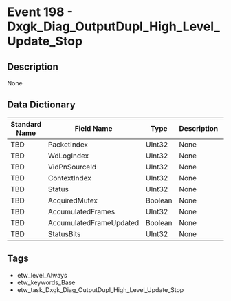 # Event 198 - Dxgk_Diag_OutputDupl_High_Level_Update_Stop

## Description
None

## Data Dictionary
|Standard Name|Field Name|Type|Description|Sample Value|
|---|---|---|---|---|
|TBD|PacketIndex|UInt32|None|`None`|
|TBD|WdLogIndex|UInt32|None|`None`|
|TBD|VidPnSourceId|UInt32|None|`None`|
|TBD|ContextIndex|UInt32|None|`None`|
|TBD|Status|UInt32|None|`None`|
|TBD|AcquiredMutex|Boolean|None|`None`|
|TBD|AccumulatedFrames|UInt32|None|`None`|
|TBD|AccumulatedFrameUpdated|Boolean|None|`None`|
|TBD|StatusBits|UInt32|None|`None`|

## Tags
* etw_level_Always
* etw_keywords_Base
* etw_task_Dxgk_Diag_OutputDupl_High_Level_Update_Stop